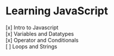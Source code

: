 # Learning JavaScript

[x] Intro to Javascript <br>
[x] Variables and Datatypes <br>
[x] Operator and Conditionals <br>
[ ] Loops and Strings <br>
